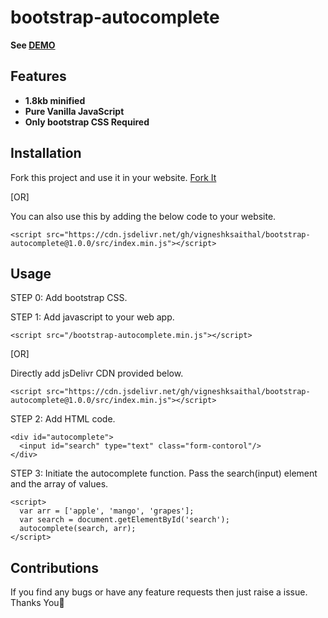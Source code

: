 # bootstrap-autocomplete
**See <a href="https://vigneshksaithal.github.io/bootstrap-autocomplete/demo.html">DEMO</a>**
## Features
- **1.8kb minified**
- **Pure Vanilla JavaScript**
- **Only bootstrap CSS Required**

## Installation
Fork this project and use it in your website.
<a id="raw-url" href="https://github.com/vigneshksaithal/bootstrap-autocomplete">Fork It</a>

[OR]

You can also use this by adding the below code to your website.
```
<script src="https://cdn.jsdelivr.net/gh/vigneshksaithal/bootstrap-autocomplete@1.0.0/src/index.min.js"></script>
```
## Usage

STEP 0: Add bootstrap CSS.

STEP 1: Add javascript to your web app.
```
<script src="/bootstrap-autocomplete.min.js"></script>
```

[OR]

Directly add jsDelivr CDN provided below.
```
<script src="https://cdn.jsdelivr.net/gh/vigneshksaithal/bootstrap-autocomplete@1.0.0/src/index.min.js"></script>
```

STEP 2: Add HTML code.

```
<div id="autocomplete">
  <input id="search" type="text" class="form-contorol"/>
</div>
```

STEP 3: Initiate the autocomplete function.
Pass the search(input) element and the array of values.

```
<script>
  var arr = ['apple', 'mango', 'grapes'];
  var search = document.getElementById('search');
  autocomplete(search, arr);
</script>
```

## Contributions
If you find any bugs or have any feature requests then just raise a issue.
Thanks You🙏
